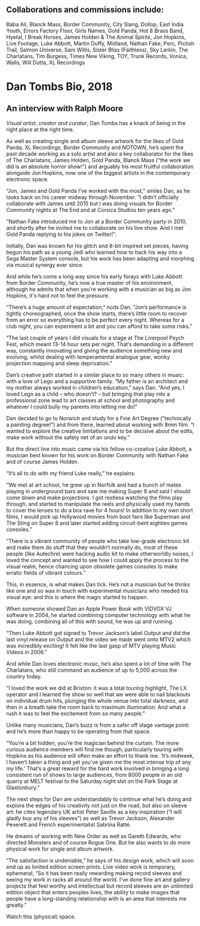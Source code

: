 ## Collaborations and commissions include: 

Baba Ali, Blanck Mass, Border Community, City Slang, Dollop, East India Youth, Errors Factory Floor, Girls Names, Gold Panda, Hot 8 Brass Band, Hyetal, I Break Horses, James Holden & The Animal Spirits, Jon Hopkins, Live Footage, Luke Abbott, Martin Duffy, Midland, Nathan Fake, Perc, Pictish Trail, Salmon Universe, Sam Willis, Sister Bliss (Faithless), Sky Larkin, The Charlatans, Tim Burgess, Times New Viking, TOY, Trunk Records, Vonica, Walls, Will Dutta, XL Recordings



# Dan Tombs Bio, 2018

## An interview with Ralph Moore

_Visual artist, creator and curator_, Dan Tombs has a knack of being in the right place at the right time.

As well as creating single and album sleeve artwork for the likes of Gold Panda, XL Recordings, Border Community and NOTOWN, he’s spent the past decade working as a solo artist and also a key collaborator for the likes of The Charlatans, James Holden, Gold Panda, Blanck Mass (“the work we did is an absolute horror show!“) and arguably his most fruitful collaboration alongside Jon Hopkins, now one of the biggest artists in the contemporary electronic space.

“Jon, James and Gold Panda I’ve worked with the most,” smiles Dan, as he looks back on his career midway through November. “I didn’t officially collaborate with James until 2015 but I was doing visuals for Border Community nights at The End and at Corsica Studios ten years ago.”

“Nathan Fake introduced me to Jon at a Border Community party in 2010, and shortly after he invited me to collaborate on his live show. And I met Gold Panda replying to his jokes on Twitter!”.

Initially, Dan was known for his glitch and 8-bit inspired set pieces, having begun his path as a young Jedi who learned how to hack his way into a Sega Master System console, but his work has been adapting and morphing via musical synergy ever since.

And while he’s come a long way since his early forays with Luke Abbott from Border Community, he’s now a true master of his environment, although he admits that when you’re working with a musician as big as Jon Hopkins, it's hard not to feel the pressure.

“There’s a huge amount of expectation,” nods Dan. “Jon’s performance is tightly choreographed, once the show starts, there’s little room to recover from an error so everything has to be perfect every night. Whereas for a club night, you can experiment a bit and you can afford to take some risks.”

“The last couple of years I did visuals for a stage at The Liverpool Psych Fest, which meant 13-14 hour sets per night. That’s demanding in a different way, constantly innovating and giving the audience something new and evolving, whilst dealing with temperamental analogue gear, wonky projection mapping and sleep deprivation.”

Dan’s creative path started in a similar place to so many others in music: with a love of Lego and a supportive family. “My father is an architect and my mother always worked in children’s education,” says Dan. “And yes, I loved Lego as a child – who doesn’t? – but bringing that play into a professional zone lead to art classes at school and photography and whatever I could bully my parents into letting me do!”

Dan decided to go to Norwich and study for a Fine Art Degree (“technically a painting degree!”) and from there, learned about working with 8mm film. “I wanted to explore the creative limitations and to be decisive about the edits, make work without the safety net of an undo key.”

But the direct line into music came via his fellow co-creative Luke Abbott, a musician best known for his work on Border Community with Nathan Fake and of course James Holden.

“It’s all to do with my friend Luke really,” he explains.

“We met at art school, he grew up in Norfolk and had a bunch of mates playing in underground bars and saw me making Super 8 and said I should come down and make projections. I got restless watching the films play through, and started to manipulate the reels and physically used my hands to cover the lenses to do a box rave for 4 hours! In addition to my own short films, I would pick up Hollywood movies from boot fairs like Superman and The Sting on Super 8 and later started adding circuit-bent eighties games consoles.”

“There is a vibrant community of people who take low-grade electronic kit and make them do stuff that they wouldn’t normally do, most of these people (like Autechre) were hacking audio kit to make otherworldly noises, I loved the concept and wanted to see how I could apply the process to the visual realm, hence chancing upon obsolete games consoles to make erratic fields of vibrant colours.”

This, in essence, is what makes Dan tick. He’s not a musician but he thinks like one and so was in touch with experimental musicians who needed his visual eye: and this is where the magic started to happen.

When someone showed Dan an Apple Power Book with VIDVOX VJ software in 2004, he started combining computer technology with what he was doing, combining all of this with sound, he was up and running.

“Then Luke Abbott got signed to Trevor Jackson’s label Output and did the last vinyl release on Output and the video we made went onto MTV2 which was incredibly exciting! It felt like the last gasp of MTV playing Music Videos in 2006.”

And while Dan loves electronic music, he’s also spent a lot of time with The Charlatans, who still command an audience of up to 5,000 across the country today.

“I loved the work we did at Brixton: it was a total touring highlight, The LX operator and I learned the show so well that we were able to nail blackouts on individual drum hits, plunging the whole venue into total darkness, and then in a breath take the room back to maximum illumination. And what a rush it was to feel the excitement from so many people.”

Unlike many musicians, Dan’s buzz is from a safer off stage vantage point: and he’s more than happy to be operating from that space.

“You’re a bit hidden, you’re the magician behind the curtain. The more curious audience members will find me though, particularly touring with Hopkins as his audience will often make an effort to thank me. ‘It’s midweek, I haven’t taken a thing and yet you’ve given me the most intense trip of any my life.’ That’s a great reward for the hard work involved in bringing a long consistent run of shows to large audiences, from 8000 people in an old quarry at MELT festival to the Saturday night slot on the Park Stage at Glastonbury.”

The next steps for Dan are understandably to continue what he’s doing and explore the edges of his creativity not just on the road, but also on sleeve art: he cites legendary UK artist Peter Saville as a key inspiration (“I will gladly buy any of his sleeves”) as well as Trevor Jackson, Alexander Peverett and French experimentalist Sabrina Ratté.

He dreams of working with New Order as well as Gareth Edwards, who directed Monsters and of course Rogue One. But he also wants to do more physical work for single and album artwork.

“The satisfaction is undeniable,” he says of his design work, which will soon end up as limited edition screen prints. Live video work is temporary, ephemeral, “So it has been really rewarding making record sleeves and seeing my work in racks all around the world. I’ve done fine art and gallery projects that feel worthy and intellectual but record sleeves are an unlimited edition object that enters peoples lives, the ability to make images that people have a long-standing relationship with is an area that interests me greatly.”

Watch this (physical) space.
